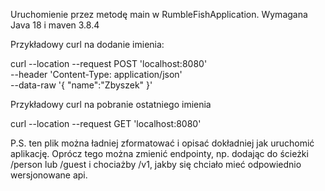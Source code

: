 Uruchomienie przez metodę main w RumbleFishApplication. Wymagana Java 18 i maven 3.8.4

Przykładowy curl na dodanie imienia:

curl --location --request POST 'localhost:8080' \
--header 'Content-Type: application/json' \
--data-raw '{
"name":"Zbyszek"
}'

Przykładowy curl na pobranie ostatniego imienia

curl --location --request GET 'localhost:8080'

P.S. ten plik można ładniej 
zformatować i opisać dokładniej jak uruchomić aplikację.
Oprócz tego można zmienić endpointy, np. dodając do ścieżki /person lub /guest
i chociażby /v1, jakby się chciało mieć odpowiednio wersjonowane api.
